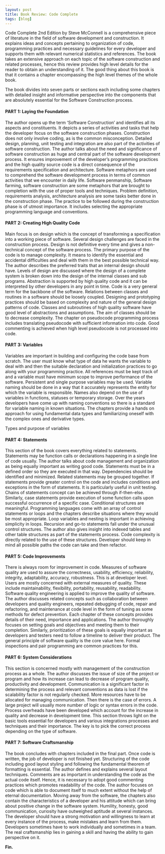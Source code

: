 ```yaml
---
layout: post
title: Book Review: Code Complete
tags: [blog]
---
```


Code Complete 2nd Edition by Steve McConnell is a comprehensive piece of literature in the field of software development and construction. It explains ideas and concepts pertaining to organization of code, programming practices and necessary guidelines for every developer and supports them with relevant numerical statistics and references. The book takes an extensive approach on each topic of the software construction and related processes, hence this review provides high level details for the reader to obtain an understanding of it. The good thing about this book is that it contains a chapter encompassing the high level themes of the whole book.

The book divides into seven parts or sections each including some chapters with detailed insight and informative perspective into the components that are absolutely essential for the Software Construction process.


<h4>PART 1: Laying the Foundation</h4>

The author opens up the term ‘Software Construction’ and identifies all its aspects and constituents. It depicts a series of activities and tasks that help the developer focus on the software construction phases. Construction does not only involve coding, as is the common misconception. Detailed design, planning, unit testing and integration are also part of the activities of software construction. The author talks about the need and significance of software construction as huge and central part of the software development process. It ensures improvement of the developer’s programming practices and the high quality source code is a direct consequence of the requirements specification and architecture. Software metaphors are used to comprehend the software development process in terms of common activities that we encounter in daily life. Software penmanship, Software farming, software construction are some metaphors that are brought to completion with the use of proper tools and techniques. Problem definition, requirements analysis, architecture analysis are some tasks better done in the construction phase. The practice to be followed during the construction phase is of utmost importance. It includes selecting the appropriate programming language and conventions. 


<h4>PART 2: Creating High Quality Code</h4>

Main focus is on design which is the concept of transforming a specification into a working piece of software. Several design challenges are faced in the construction process. Design is not definitive every time and gives a non-technical concept of the software process. The primary purpose of the code is to manage complexity. It means to identify the essential and accidental difficulties and deal with them in the best possible technical way. The author describes the preferred traits that an internal design should have. Levels of design are discussed where the design of a complete system is broken down into the design of the internal classes and sub programs. Abstraction is supported by high quality code and it can be interpreted by other developers in any point in time. Code is a very general term for the backbone of the software. Relations between classes and routines in a software should be loosely coupled. Designing and prototyping practices should be based on complexity and nature of the general design patterns of code. Classes and subroutines of high quality software have good level of abstractions and assumptions. The aim of classes should be to decrease complexity. The chapter on pseudocode programming process includes translating pseudocode with sufficient information into code. Good commenting is achieved when high level pseudocode is not processed into code.


<h4>PART 3: Variables</h4>

Variables are important in building and configuring the code base from scratch. The user must know what type of data he wants the variable to deal with and then the suitable declaration and initialization practices to go along with your programming practice. All references must be kept track of and a variable must have minimum scope to improve performance of the software. Persistent and single purpose variables may be used. Variable naming should be done in a way that it accurately represents the entity for which the variable is responsible. Names also depend on the use of variables in functions, statuses or temporary storage. Over the years developers have come up with naming conventions so there is a standard for variable naming in known situations. The chapters provide a hands on approach for using fundamental data types and familiarizing oneself with the complex ones and derivative types.


Types and purpose of variables


<h4>PART 4: Statements</h4>

This section of the book covers everything related to statements. Statements may be function calls or declarations happening in a single line of code usually. The author talks about code management and organization as being equally important as writing good code. Statements must be in a defined order so they are executed in that way. Dependencies should be identified and minimized. Related statements may be grouped together. If statements provide greater control on the code and includes conditions and exceptions in the form of statements. It is particularly useful in unit testing. Chains of statements concept can be achieved through if-then-else. Similarly, case statements provide execution of some function calls upon successful occurrence of a specific case. Conditional structures are meaningful. Programming languages come with an array of control statements or loops and the chapters describe situations where they would be most appropriate. Loop variables and nesting is important in achieving simplicity in loops. Recursion and go-to statements fall under the unusual control structures. The author also gives insight into indexed tables and other table structures as part of the statements process. Code complexity is directly related to the use of these structures. Developer should keep in mind all possible paths the code can take and then refactor.



<h4>PART 5: Code Improvements</h4>

There is always room for improvement in code. Measures of software quality are used to assure the correctness, usability, efficiency, reliability, integrity, adaptability, accuracy, robustness. This is at developer level. Users are mostly concerned with external measures of quality. These include maintainability, flexibility, portability, reusability, readability. Software quality engineering is applied to improve the quality of software. The author discusses related concepts such as collaboration between developers and quality engineers, repeated debugging of code, repair and refactoring, and maintenance at code level in the form of tuning as some methods for defect prevention. Each chapter of these concepts provides details of their need, importance and applications. The author thoroughly focuses on setting goals and objectives and meeting them to their completion. Similarly, prioritization of these goals is equally important as developers and testers need to follow a timeline to deliver their product. The general principle of software quality is the core value here. Formal inspections and pair programming are common practices for this.



<h4>PART 6: System Considerations</h4>

This section is concerned mostly with management of the construction process as a whole. The author discusses the issue of size of the project or program and how its increase can lead to decrease of program quality, productivity and development. Communication is a significant factor in determining the process and relevant conventions as data is lost if the scalability factor is not regularly checked. More resources have to be allocated for managing communication. Then there is the case of errors. A large project will usually more number of logic or syntax errors in the code. Process overheads have been developed which account for the increase in quality and decrease in development time. This section throws light on the basic tools essential for developers and various integrations processes and techniques and their importance. The key is to pick the correct process depending on the type of software.


<h4>PART 7: Software Craftsmanship</h4>

The book concludes with chapters included in the final part. Once code is written, the job of developer is not finished yet. Structuring of the code including good layout styling and following the fundamental theorem of formatting is essential. The author defines and explains several layout techniques. Comments are as important in understanding the code as the actual code itself. Hence, it is necessary to adopt good commenting practices which promotes readability of the code. The author focuses on code which is able to document itself to much extent without the help of eternal documentation. Moving away from the software, the chapters also contain the characteristics of a developer and his attitude which can bring about positive change in the software system. Humility, honesty, good communication, curiosity have outweighed aptitude at several instances. The developer should have a strong motivation and willingness to learn at every instance of the process, make mistakes and learn from them. Developers sometimes have to work individually and sometimes in a team. The real craftsmanship lies in gaining a skill and having the ability to gain perspective on it.



<strong>Fin.</strong>